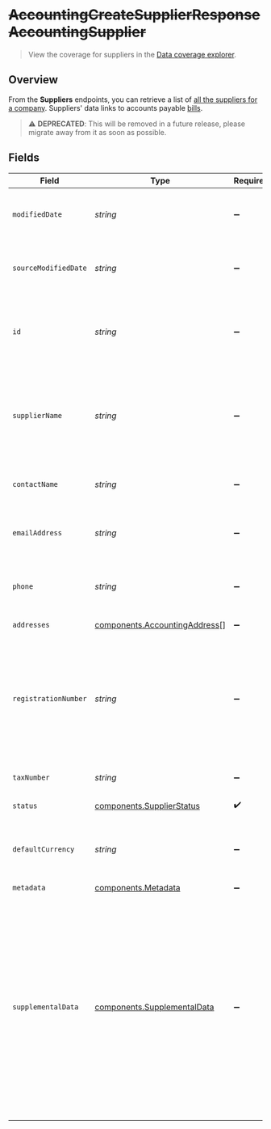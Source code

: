 # ~~AccountingCreateSupplierResponseAccountingSupplier~~

> View the coverage for suppliers in the <a className="external" href="https://knowledge.codat.io/supported-features/accounting?view=tab-by-data-type&dataType=suppliers" target="_blank">Data coverage explorer</a>.

## Overview

From the **Suppliers** endpoints, you can retrieve a list of [all the suppliers for a company](https://docs.codat.io/lending-api#/operations/list-suppliers). Suppliers' data links to accounts payable [bills](https://docs.codat.io/lending-api#/schemas/Bill).

> :warning: **DEPRECATED**: This will be removed in a future release, please migrate away from it as soon as possible.


## Fields

| Field                                                                                                                                                                                                                                                                                       | Type                                                                                                                                                                                                                                                                                        | Required                                                                                                                                                                                                                                                                                    | Description                                                                                                                                                                                                                                                                                 | Example                                                                                                                                                                                                                                                                                     |
| ------------------------------------------------------------------------------------------------------------------------------------------------------------------------------------------------------------------------------------------------------------------------------------------- | ------------------------------------------------------------------------------------------------------------------------------------------------------------------------------------------------------------------------------------------------------------------------------------------- | ------------------------------------------------------------------------------------------------------------------------------------------------------------------------------------------------------------------------------------------------------------------------------------------- | ------------------------------------------------------------------------------------------------------------------------------------------------------------------------------------------------------------------------------------------------------------------------------------------- | ------------------------------------------------------------------------------------------------------------------------------------------------------------------------------------------------------------------------------------------------------------------------------------------- |
| `modifiedDate`                                                                                                                                                                                                                                                                              | *string*                                                                                                                                                                                                                                                                                    | :heavy_minus_sign:                                                                                                                                                                                                                                                                          | N/A                                                                                                                                                                                                                                                                                         | 2022-10-23 00:00:00 +0000 UTC                                                                                                                                                                                                                                                               |
| `sourceModifiedDate`                                                                                                                                                                                                                                                                        | *string*                                                                                                                                                                                                                                                                                    | :heavy_minus_sign:                                                                                                                                                                                                                                                                          | N/A                                                                                                                                                                                                                                                                                         | 2022-10-23 00:00:00 +0000 UTC                                                                                                                                                                                                                                                               |
| `id`                                                                                                                                                                                                                                                                                        | *string*                                                                                                                                                                                                                                                                                    | :heavy_minus_sign:                                                                                                                                                                                                                                                                          | Identifier for the supplier, unique to the company in the accounting platform.                                                                                                                                                                                                              |                                                                                                                                                                                                                                                                                             |
| `supplierName`                                                                                                                                                                                                                                                                              | *string*                                                                                                                                                                                                                                                                                    | :heavy_minus_sign:                                                                                                                                                                                                                                                                          | Name of the supplier as recorded in the accounting system, typically the company name.                                                                                                                                                                                                      |                                                                                                                                                                                                                                                                                             |
| `contactName`                                                                                                                                                                                                                                                                               | *string*                                                                                                                                                                                                                                                                                    | :heavy_minus_sign:                                                                                                                                                                                                                                                                          | Name of the main contact for the supplier.                                                                                                                                                                                                                                                  |                                                                                                                                                                                                                                                                                             |
| `emailAddress`                                                                                                                                                                                                                                                                              | *string*                                                                                                                                                                                                                                                                                    | :heavy_minus_sign:                                                                                                                                                                                                                                                                          | Email address that the supplier may be contacted on.                                                                                                                                                                                                                                        |                                                                                                                                                                                                                                                                                             |
| `phone`                                                                                                                                                                                                                                                                                     | *string*                                                                                                                                                                                                                                                                                    | :heavy_minus_sign:                                                                                                                                                                                                                                                                          | Phone number that the supplier may be contacted on.                                                                                                                                                                                                                                         | +44 25691 154789                                                                                                                                                                                                                                                                            |
| `addresses`                                                                                                                                                                                                                                                                                 | [components.AccountingAddress](../../models/components/accountingaddress.md)[]                                                                                                                                                                                                              | :heavy_minus_sign:                                                                                                                                                                                                                                                                          | An array of Addresses.                                                                                                                                                                                                                                                                      |                                                                                                                                                                                                                                                                                             |
| `registrationNumber`                                                                                                                                                                                                                                                                        | *string*                                                                                                                                                                                                                                                                                    | :heavy_minus_sign:                                                                                                                                                                                                                                                                          | Company number of the supplier. In the UK, this is typically the company registration number issued by Companies House.                                                                                                                                                                     |                                                                                                                                                                                                                                                                                             |
| `taxNumber`                                                                                                                                                                                                                                                                                 | *string*                                                                                                                                                                                                                                                                                    | :heavy_minus_sign:                                                                                                                                                                                                                                                                          | Supplier's company tax number.                                                                                                                                                                                                                                                              |                                                                                                                                                                                                                                                                                             |
| `status`                                                                                                                                                                                                                                                                                    | [components.SupplierStatus](../../models/components/supplierstatus.md)                                                                                                                                                                                                                      | :heavy_check_mark:                                                                                                                                                                                                                                                                          | Status of the supplier.                                                                                                                                                                                                                                                                     |                                                                                                                                                                                                                                                                                             |
| `defaultCurrency`                                                                                                                                                                                                                                                                           | *string*                                                                                                                                                                                                                                                                                    | :heavy_minus_sign:                                                                                                                                                                                                                                                                          | Default currency the supplier's transactional data is recorded in.                                                                                                                                                                                                                          |                                                                                                                                                                                                                                                                                             |
| `metadata`                                                                                                                                                                                                                                                                                  | [components.Metadata](../../models/components/metadata.md)                                                                                                                                                                                                                                  | :heavy_minus_sign:                                                                                                                                                                                                                                                                          | N/A                                                                                                                                                                                                                                                                                         |                                                                                                                                                                                                                                                                                             |
| `supplementalData`                                                                                                                                                                                                                                                                          | [components.SupplementalData](../../models/components/supplementaldata.md)                                                                                                                                                                                                                  | :heavy_minus_sign:                                                                                                                                                                                                                                                                          | Supplemental data is additional data you can include in our standard data types. <br/><br/>It is referenced as a configured dynamic key value pair that is unique to the accounting platform. [Learn more](https://docs.codat.io/using-the-api/supplemental-data/overview) about supplemental data. |                                                                                                                                                                                                                                                                                             |
